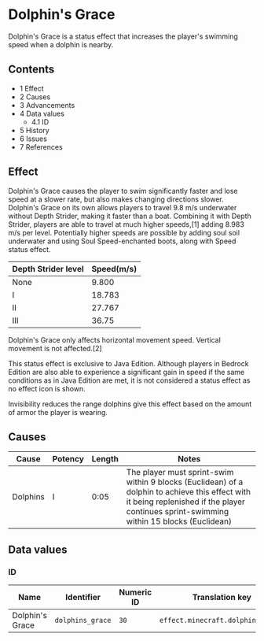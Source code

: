 # Dolphin's Grace
Dolphin's Grace is a status effect that increases the player's swimming speed when a dolphin is nearby.

## Contents
- 1 Effect
- 2 Causes
- 3 Advancements
- 4 Data values
	- 4.1 ID
- 5 History
- 6 Issues
- 7 References

## Effect
Dolphin's Grace causes the player to swim significantly faster and lose speed at a slower rate, but also makes changing directions slower. Dolphin's Grace on its own allows players to travel 9.8 m/s underwater without Depth Strider, making it faster than a boat. Combining it with Depth Strider, players are able to travel at much higher speeds,[1] adding 8.983 m/s per level. Potentially higher speeds are possible by adding soul soil underwater and using Soul Speed-enchanted boots, along with Speed status effect.

| Depth Strider level | Speed(m/s) |
|---------------------|------------|
| None                | 9.800      |
| I                   | 18.783     |
| II                  | 27.767     |
| III                 | 36.75      |

Dolphin's Grace only affects horizontal movement speed. Vertical movement is not affected.[2]

This status effect is exclusive to Java Edition. Although players in Bedrock Edition are also able to experience a significant gain in speed if the same conditions as in Java Edition are met, it is not considered a status effect as no effect icon is shown.

Invisibility reduces the range dolphins give this effect based on the amount of armor the player is wearing.

## Causes
| Cause    | Potency | Length | Notes                                                                                                                                                                                      |
|----------|---------|--------|--------------------------------------------------------------------------------------------------------------------------------------------------------------------------------------------|
| Dolphins | I       | 0:05   | The player must sprint-swim within 9 blocks (Euclidean) of a dolphin to achieve this effect with it being replenished if the player continues sprint-swimming within 15 blocks (Euclidean) |

## Data values
### ID
| Name            | Identifier       | Numeric ID | Translation key                   |
|-----------------|------------------|------------|-----------------------------------|
| Dolphin's Grace | `dolphins_grace` | `30`       | `effect.minecraft.dolphins_grace` |

